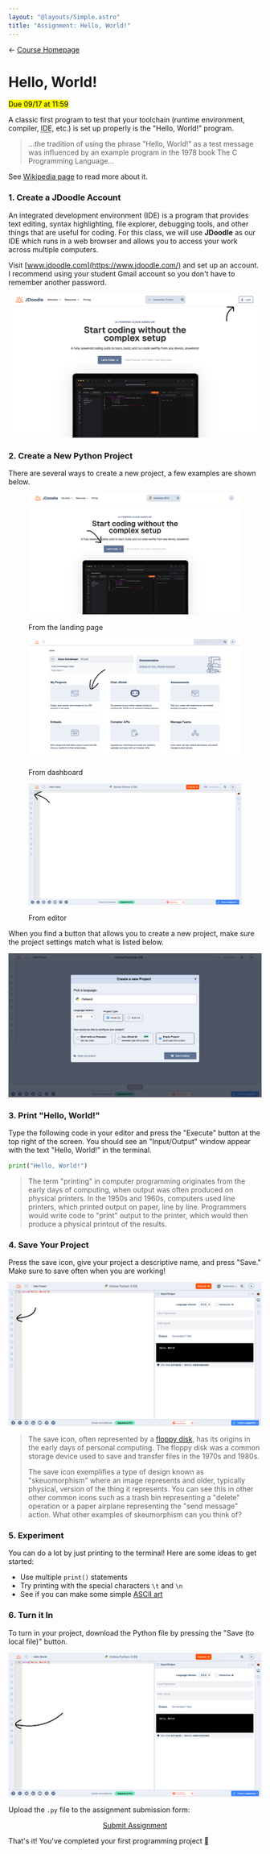 ```yaml
---
layout: "@layouts/Simple.astro"
title: "Assignment: Hello, World!"
---
```


← [Course Homepage](/2024/fall/computer-science)

# Hello, World!

<mark>Due 09/17 at 11:59</mark>

A classic first program to test that your toolchain (runtime environment, compiler, <abbr title="integrated development environment">IDE</abbr>, etc.) is set up properly is the "Hello, World!" program.

> ...the tradition of using the phrase "Hello, World!" as a test message was influenced by an example program in the 1978 book The C Programming Language...

See [Wikipedia page](https://en.wikipedia.org/wiki/%22Hello,_World!%22_program) to read more about it.

### 1. Create a JDoodle Account

An integrated development environment (IDE) is a program that provides text editing, syntax highlighting, file explorer, debugging tools, and other things that are useful for coding. For this class, we will use **JDoodle** as our IDE which runs in a web browser and allows you to access your work across multiple computers.

Visit [www.jdoodle.com](https://www.jdoodle.com/) and set up an account. I recommend using your student Gmail account so you don't have to remember another password.

![](./landing-login.png)

### 2. Create a New Python Project

There are several ways to create a new project, a few examples are shown below.

<figure>

![](./landing-lets-code.png)

<figcaption>From the landing page</figcaption>

</figure>

<figure>

![](./profile-my-projects.png)

<figcaption>From dashboard</figcaption>

</figure>

<figure>

![](./editor-new-project.png)

<figcaption>From editor</figcaption>

</figure>

When you find a button that allows you to create a new project, make sure the project settings match what is listed below.

![](./new-project.png)

### 3. Print "Hello, World!"

Type the following code in your editor and press the "Execute" button at the top right of the screen. You should see an "Input/Output" window appear with the text "Hello, World!" in the terminal.

```python
print("Hello, World!")
```

> The term "printing" in computer programming originates from the early days of computing, when output was often produced on physical printers. In the 1950s and 1960s, computers used line printers, which printed output on paper, line by line. Programmers would write code to "print" output to the printer, which would then produce a physical printout of the results.

### 4. Save Your Project

Press the save icon, give your project a descriptive name, and press "Save." Make sure to save often when you are working!

![](./save-project.png)

> The save icon, often represented by a [floppy disk](https://en.wikipedia.org/wiki/Floppy_disk), has its origins in the early days of personal computing. The floppy disk was a common storage device used to save and transfer files in the 1970s and 1980s.
> 
> The save icon exemplifies a type of design known as "skeuomorphism" where an image represents and older, typically physical, version of the thing it represents. You can see this in other other common icons such as a trash bin representing a "delete" operation or a paper airplane representing the "send message" action. What other examples of skeumorphism can you think of?

### 5. Experiment

You can do a lot by just printing to the terminal! Here are some ideas to get started:

- Use multiple `print()` statements
- Try printing with the special characters `\t` and `\n`
- See if you can make some simple [ASCII art](https://en.wikipedia.org/wiki/ASCII_art)

### 6. Turn it In

To turn in your project, download the Python file by pressing the "Save (to local file)" button.

![](./download.png)

Upload the `.py` file to the assignment submission form:

<p style="text-align:center"><a href="https://docs.google.com/forms/d/e/1FAIpQLSfzWOLGeGBT8trx3xkOuYoUNKdoAcEuVYghNHSwQDspnpwv5g/viewform?usp=sf_link" class="button">Submit Assignment</a></p>

That's it! You've completed your first programming project 🎉